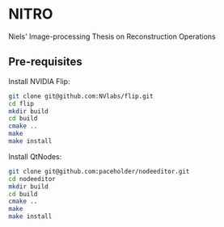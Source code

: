 # NITRO

Niels' Image-processing Thesis on Reconstruction Operations


## Pre-requisites

Install NVIDIA Flip:

```sh
git clone git@github.com:NVlabs/flip.git
cd flip
mkdir build
cd build
cmake ..
make
make install
```

Install QtNodes:

```sh
git clone git@github.com:paceholder/nodeeditor.git
cd nodeeditor
mkdir build
cd build
cmake ..
make
make install
```
